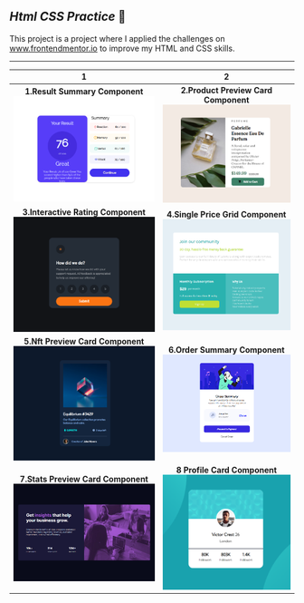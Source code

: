  ## ***Html CSS Practice*** :triangular_flag_on_post:

This project is a project where I applied the challenges on www.frontendmentor.io to improve my HTML and CSS skills.

---

1            |  2
:-------------------------:|:-------------------------:
**1.Result Summary Component**![](/component-images/1.png)  |  **2.Product Preview Card Component**![](/component-images/2.png)
**3.Interactive Rating Component**![](/component-images/3.png)  | **4.Single Price Grid Component**![](/component-images/4.png)
**5.Nft Preview Card Component**![](/component-images/5.png)  | **6.Order Summary Component**![](/component-images/6.png)
**7.Stats Preview Card Component**![](/component-images/7.png)  | **8 Profile Card Component**![](/component-images/8.png)
